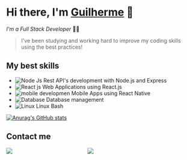 # Hi there, I'm [Guilherme](https://guilherme-x.github.io) 💜
*I'm a Full Stack Developer* 👨‍💻
> I've been studying and working hard to improve my coding skills using the best practices!

## My best skills 

- ![Node Js](https://img.icons8.com/windows/20/26e07f/node-js.png) Rest API's development with Node.js and Express
- ![React js](https://img.icons8.com/color/20/4a90e2/react-native.png) Web Applications using React.js
- ![mobile developmen](https://img.icons8.com/ios/20/4a90e2/android.png) Mobile Apps using React Native
- ![Database](https://img.icons8.com/ios-filled/20/4a90e2/database.png) Database management
- ![Linux](https://img.icons8.com/color/20/000000/linux.png) Linux Bash

[![Anurag's GitHub stats](https://github-readme-stats.vercel.app/api?username=guilherme-x&theme=radical)](https://github.com/anuraghazra/github-readme-stats)

## Contact me
<a style="margin-right:200px" target="_blank" href="https://www.linkedin.com/in/guilherme-xavier-developer"><img src="https://img.icons8.com/fluent/48/4a90e2/linkedin.png"/></a><a style="margin-right:200px" target="_blank" href="mailto:guilherme.xavierxs@gmail.com"><img src="https://img.icons8.com/plasticine/48/fa314a/gmail.png"/></a>
